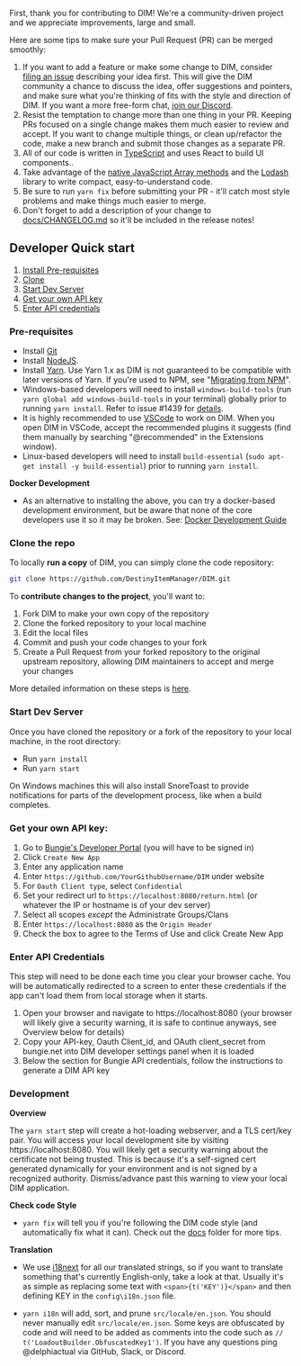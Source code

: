 First, thank you for contributing to DIM! We're a community-driven project and we appreciate improvements, large and small.

Here are some tips to make sure your Pull Request (PR) can be merged smoothly:

1. If you want to add a feature or make some change to DIM, consider [filing an issue](https://github.com/DestinyItemManager/DIM/issues/new) describing your idea first. This will give the DIM community a chance to discuss the idea, offer suggestions and pointers, and make sure what you're thinking of fits with the style and direction of DIM. If you want a more free-form chat, [join our Discord](https://discordapp.com/invite/UK2GWC7).
1. Resist the temptation to change more than one thing in your PR. Keeping PRs focused on a single change makes them much easier to review and accept. If you want to change multiple things, or clean up/refactor the code, make a new branch and submit those changes as a separate PR.
1. All of our code is written in [TypeScript](https://typescriptlang.org) and uses React to build UI components..
1. Take advantage of the [native JavaScript Array methods](https://developer.mozilla.org/en-US/docs/Web/JavaScript/Reference/Global_Objects/Array) and the [Lodash](https://lodash.com/) library to write compact, easy-to-understand code.
1. Be sure to run `yarn fix` before submitting your PR - it'll catch most style problems and make things much easier to merge.
1. Don't forget to add a description of your change to [docs/CHANGELOG.md](CHANGELOG.md) so it'll be included in the release notes!

## Developer Quick start

1. [Install Pre-requisites](#pre-requisites)
1. [Clone](#clone-the-repo)
1. [Start Dev Server](#start-dev-server)
1. [Get your own API key](#get-your-own-api-key)
1. [Enter API credentials](#enter-api-credentials)

### Pre-requisites

* Install [Git](https://git-scm.com/downloads)
* Install [NodeJS](https://nodejs.org/).
* Install [Yarn](https://yarnpkg.com/en/docs/install). Use Yarn 1.x as DIM is not guaranteed to be compatible with later versions of Yarn. If you're used to NPM, see "[Migrating from NPM](https://yarnpkg.com/lang/en/docs/migrating-from-npm/)".
* Windows-based developers will need to install `windows-build-tools` (run `yarn global add windows-build-tools` in your terminal) globally prior to running `yarn install`. Refer to issue #1439 for [details](https://github.com/DestinyItemManager/DIM/issues/1439).
* It is highly recommended to use [VSCode](https://code.visualstudio.com/) to work on DIM. When you open DIM in VSCode, accept the recommended plugins it suggests (find them manually by searching "@recommended" in the Extensions window).
* Linux-based developers will need to install `build-essential` (`sudo apt-get install -y build-essential`) prior to running `yarn install`.

**Docker Development**
* As an alternative to installing the above, you can try a docker-based development environment, but be aware that none of the core developers use it so it may be broken. See: [Docker Development Guide](Docker.md)

### Clone the repo

To locally **run a copy** of DIM, you can simply clone the code repository:
```sh
git clone https://github.com/DestinyItemManager/DIM.git
```

To **contribute changes to the project**, you'll want to:

1. Fork DIM to make your own copy of the repository
1. Clone the forked repository to your local machine
1. Edit the local files
1. Commit and push your code changes to your fork
1. Create a Pull Request from your forked repository to the original upstream repository, allowing DIM maintainers to accept and merge your changes

More detailed information on these steps is [here](https://docs.github.com/en/get-started/quickstart/contributing-to-projects).

### Start Dev Server

Once you have cloned the repository or a fork of the repository to your local machine, in the root directory:

* Run `yarn install`
* Run `yarn start`

On Windows machines this will also install SnoreToast to provide notifications for parts of the development process, like when a build completes.

### Get your own API key:

1. Go to [Bungie's Developer Portal](https://www.bungie.net/en/Application) (you will have to be signed in)
1. Click `Create New App`
1. Enter any application name
1. Enter `https://github.com/YourGithubUsername/DIM` under website
1. For `Oauth Client type`, select `Confidential`
1. Set your redirect url to `https://localhost:8080/return.html` (or whatever the IP or hostname is of your dev server)
1. Select all scopes _except_ the Administrate Groups/Clans
1. Enter `https://localhost:8080` as the `Origin Header`
1. Check the box to agree to the Terms of Use and click Create New App

### Enter API Credentials

This step will need to be done each time you clear your browser cache. You will be automatically redirected to a screen to enter these credentials
if the app can't load them from local storage when it starts.

1. Open your browser and navigate to https://localhost:8080 (your browser will likely give a security warning, it is safe to continue anyways, see Overview below for details)
1. Copy your API-key, Oauth Client_id, and OAuth client_secret from bungie.net into DIM developer settings panel when it is loaded
1. Below the section for Bungie API credentials, follow the instructions to generate a DIM API key

### Development

**Overview**

The `yarn start` step will create a hot-loading webserver, and a TLS cert/key pair. You will access your local development site by visiting https://localhost:8080.
You will likely get a security warning about the certificate not being trusted. This is because it's a self-signed cert generated dynamically for your environment
and is not signed by a recognized authority. Dismiss/advance past this warning to view your local DIM application.

**Check code Style**

* `yarn fix` will tell you if you're following the DIM code style (and automatically fix what it can).
Check out the [docs]() folder for more tips.

**Translation**

* We use [i18next](https://github.com/i18next/i18next) for all our translated strings, so if you want to translate something that's currently English-only, take a look at that. Usually it's as simple as replacing some text with `<span>{t('KEY')}</span>` and then defining KEY in the `config\i18n.json` file.

* `yarn i18n` will add, sort, and prune `src/locale/en.json`. You should never manually edit `src/locale/en.json`. Some keys are obfuscated by code and will need to be added as comments into the code such as `// t('LoadoutBuilder.ObfuscatedKey1')`. If you have any questions ping @delphiactual via GitHub, Slack, or Discord.
